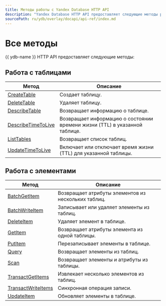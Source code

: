 ```yaml
---
title: Методы работы с Yandex Database HTTP API
description: "Yandex Database HTTP API предоставляет следующие методы работы. Работа с таблицами (CreateTable, DeleteTable, DescribeTable, ListTables). Работа с элементами (BatchGetItem, BatchWriteItem, DeleteItem, GetItem, PutItem, Query, Scan, TransactGetItems, TransactWriteItems, UpdateItem)."
sourcePath: ru/ydb/overlay/docapi/api-ref/index.md
---
```


# Все методы

{{ ydb-name }} HTTP API предоставляет следующие методы:

## Работа с таблицами
Метод | Описание
----- | -----
[CreateTable](actions/createTable.md) | Создает таблицу.
[DeleteTable](actions/deleteTable.md) | Удаляет таблицу.
[DescribeTable](actions/describeTable.md) | Возвращает информацию о таблице.
[DescribeTimeToLive](actions/describeTimeToLive.md) | Возвращает информацию о состоянии времени жизни (TTL) в указанной таблице.
[ListTables](actions/listTables.md) | Возвращает список таблиц.
[UpdateTimeToLive](actions/updateTimeToLive.md) | Включает или отключает время жизни (TTL) для указанной таблицы.

## Работа с элементами
Метод | Описание
----- | -----
[BatchGetItem](actions/batchGetItem.md) | Возвращает атрибуты элементов из нескольких таблиц.
[BatchWriteItem](actions/batchWriteItem.md) | Записывает или удаляет элементы из таблиц.
[DeleteItem](actions/deleteItem.md) | Удаляет элемент в таблице.
[GetItem](actions/getItem.md) | Возвращает атрибуты элемента из одной таблицы.
[PutItem](actions/putItem.md) | Перезаписывает элементы в таблице.
[Query](actions/query.md) | Возвращает элементы из таблиц.
[Scan](actions/scan.md) | Возвращает элементы и атрибуты из таблицы.
[TransactGetItems](actions/transactGetItems.md) | Извлекает несколько элементов из таблиц.
[TransactWriteItems](actions/transactWriteItems.md) | Синхронная операция записи.
[UpdateItem](actions/updateItem.md) | Обновляет элементы в таблице.
